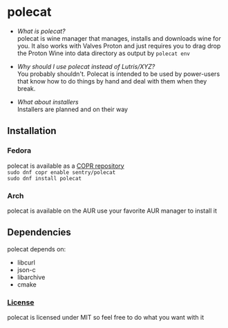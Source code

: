# polecat

- *What is polecat?*    
polecat is wine manager that manages, installs and downloads wine for you.
It also works with Valves Proton and just requires you to drag drop the Proton Wine into data directory as output by `polecat env`

- *Why should I use polecat instead of Lutris/XYZ?*    
You probably shouldn't.
Polecat is intended to be used by power-users that know how to do things by hand and deal with them when they break.

- *What about installers*    
Installers are planned and on their way

## Installation

### Fedora
polecat is available as a [COPR repository](https://copr.fedorainfracloud.org/coprs/sentry/polecat/)    
`sudo dnf copr enable sentry/polecat`    
`sudo dnf install polecat`

### Arch
polecat is available on the AUR
use your favorite AUR manager to install it


## Dependencies

polecat depends on:

- libcurl
- json-c
- libarchive
- cmake

### [License](LICENSE)

polecat is licensed under MIT so feel free to do what you want with it